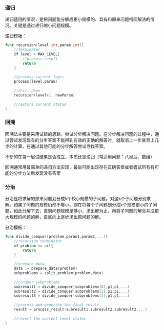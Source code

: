 ### 递归

递归适用的情况，是把问题能分解成更小规模的、具有和原来问题相同解法的情况。关键是通过递归缩小问题规模。

递归模板：

```go
func recursion(level int,param int){
    //terminator
    if level > MAX_LEVEL{
        //process result
        return
    }
    
    //process current logic
    process(level,param)
    
    //drill down
    recursion(level+1, newParam)
    
    //restore current status
}
```

### 回溯

回溯法主要是采用试错的思路，尝试分步解决问题。在分步解决问题的过程中，通过尝试发现现有的分步答案不能得到有效的正确的解答时，就取消上一步甚至上几步的计算，在通过其他可能的分步解答尝试寻找答案。

不断的在每一层试结果是否成立，本质还是递归（常适用问题：八皇后、数组）

回溯通常用最简单的递归方法实现，最后可能出现存在正确答案或者尝试所有有可能的分步方法后发现没有答案

### 分治

分治是将求解的原来问题划分成k个较小规模的子问题，对这k个子问题分别求解。如果子问题的规模仍然不够小，则在将每个子问题划分成k个规模更小的子问题，如此分解下去，直到问题规模足够小，求出解为止，再将子问题的解合并成更大规模的问题的解，自底向上逐步求出原问题的解。

分治模板：

```go
func divide_conquer(problem,param1,param2,...){
    //recursion terminator
    if problem == nil{
        return
    }
    
    //prepare data
    data := prepare_data(problem)
    subproblems = split_problem(problem,data)
    
    //conquer subproblems
    subresult1 = divide_conquer(subproblems[0],p1,p1,...)
    subresult2 = divide_conquer(subproblems[2],p1,p1,...)
    subresult3 = divide_conquer(subproblems[3],p1,p1,...)    
    
    //process and generate the final result
    result = process_result(subresult1,subresult2,subresult3,...)
    
    //revert the current level states
}
```

